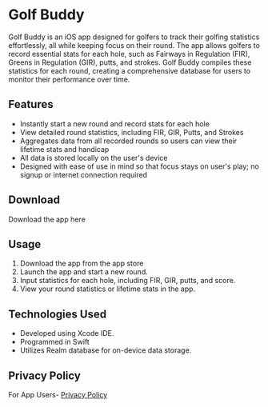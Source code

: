 # Golf Buddy

Golf Buddy is an iOS app designed for golfers to track their golfing statistics effortlessly, all while keeping focus on their round. 
The app allows golfers to record essential stats for each hole, such as Fairways in Regulation (FIR), Greens in Regulation (GIR), putts, and strokes. 
Golf Buddy compiles these statistics for each round, creating a comprehensive database for users to monitor their performance over time. 

## Features

- Instantly start a new round and record stats for each hole
- View detailed round statistics, including FIR, GIR, Putts, and Strokes
- Aggregates data from all recorded rounds so users can view their lifetime stats and handicap
- All data is stored locally on the user's device
- Designed with ease of use in mind so that focus stays on user's play; no signup or internet connection required

## Download

Download the app here

## Usage

1. Download the app from the app store
2. Launch the app and start a new round.
3. Input statistics for each hole, including FIR, GIR, putts, and score.
4. View your round statistics or lifetime stats in the app.

## Technologies Used

- Developed using Xcode IDE.
- Programmed in Swift
- Utilizes Realm database for on-device data storage.

## Privacy Policy

For App Users- [Privacy Policy](golfbuddyprivacy.pdf)



